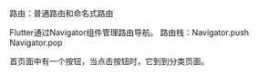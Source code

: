 路由：普通路由和命名式路由

Flutter通过Navigator组件管理路由导航。
路由栈：Navigator.push   Navigator.pop

首页面中有一个按钮，当点击按钮时，它到到分类页面。





















